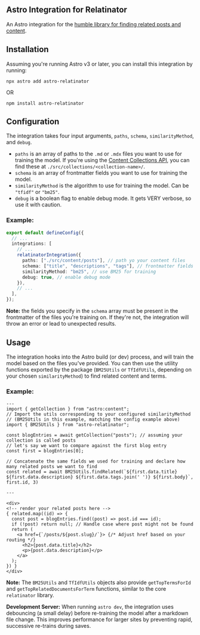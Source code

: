 ## Astro Integration for Relatinator

An Astro integration for the [humble library for finding related posts and content](https://github.com/DBozhinovski/relatinator/tree/master/packages/relatinator).

## Installation

Assuming you're running Astro v3 or later, you can install this integration by running:

```
npx astro add astro-relatinator
```

OR

```
npm install astro-relatinator
```

## Configuration

The integration takes four input arguments, `paths`, `schema`, `similarityMethod`, and `debug`.

- `paths` is an array of paths to the `.md` or `.mdx` files you want to use for training the model. If you're using the [Content Collections API](https://docs.astro.build/en/guides/content-collections/), you can find these at `./src/collections/<collection-name>/`.
- `schema` is an array of frontmatter fields you want to use for training the model.
- `similarityMethod` is the algorithm to use for training the model. Can be `"tfidf"` or `"bm25"`.
- `debug` is a boolean flag to enable debug mode. It gets VERY verbose, so use it with caution.

### Example:

```ts
export default defineConfig({
  // ...
  integrations: [
    // ...
    relatinatorIntegration({
      paths: ["./src/content/posts"], // path yo your content files
      schema: ["title", "descriptions", "tags"], // frontmatter fields to use for training
      similarityMethod: "bm25", // use BM25 for training
      debug: true, // enable debug mode
    }),
    // ...
  ],
});
```

**Note:** the fields you specify in the `schema` array must be present in the frontmatter of the files you're training on. If they're not, the integration will throw an error or lead to unexpected results.

## Usage

The integration hooks into the Astro build (or dev) process, and will train the model based on the files you've provided. You can then use the utility functions exported by the package (`BM25Utils` or `TfIdfUtils`, depending on your chosen `similarityMethod`) to find related content and terms.

### Example:

```astro
---
import { getCollection } from "astro:content";
// Import the utils corresponding to your configured similarityMethod
// (BM25Utils in this example, matching the config example above)
import { BM25Utils } from "astro-relatinator";

const blogEntries = await getCollection("posts"); // assuming your collection is called posts
// let's say we want to compare against the first blog entry
const first = blogEntries[0];

// Concatenate the same fields we used for training and declare how many related posts we want to find
const related = await BM25Utils.findRelated(`${first.data.title} ${first.data.description} ${first.data.tags.join(' ')} ${first.body}`, first.id, 3)

---

<div>
<!-- render your related posts here -->
{ related.map((id) => {
  const post = blogEntries.find((post) => post.id === id);
  if (!post) return null; // Handle case where post might not be found
  return (
    <a href={`/posts/${post.slug}/`}> {/* Adjust href based on your routing */}
      <h2>{post.data.title}</h2>
      <p>{post.data.description}</p>
    </a>
  );
}) }
</div>

```

**Note:** The `BM25Utils` and `TfIdfUtils` objects also provide `getTopTermsForId` and `getTopRelatedDocumentsForTerm` functions, similar to the core `relatinator` library.

**Development Server:** When running `astro dev`, the integration uses debouncing (a small delay) before re-training the model after a markdown file change. This improves performance for larger sites by preventing rapid, successive re-trains during saves.
